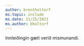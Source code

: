 ```yaml
---
author: brentholtorf
ms.topic: include
ms.date: 11/25/2021
ms.author: bholtorf
---
```

Innleiðingin gæti verið mismunandi.  
